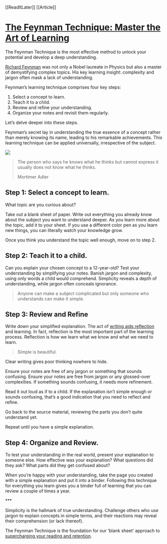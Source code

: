 [[ReadItLater]] [[Article]]

# [The Feynman Technique: Master the Art of Learning](https://fs.blog/feynman-technique/)

The Feynman Technique is the most effective method to unlock your potential and develop a deep understanding.

[Richard Feynman](https://fs.blog/intellectual-giants/richard-feynman/) was not only a Nobel laureate in Physics but also a master of demystifying complex topics. His key learning insight: complexity and jargon often mask a lack of understanding.

Feynman’s learning technique comprises four key steps:

1.  Select a concept to learn.
2.  Teach it to a child.
3.  Review and refine your understanding.
4.  Organize your notes and revisit them regularly.

Let’s delve deeper into these steps.

Feynman’s secret lay in understanding the true essence of a concept rather than merely knowing its name, leading to his remarkable achievements. This learning technique can be applied universally, irrespective of the subject.

![](https://149664534.v2.pressablecdn.com/wp-content/uploads/2012/04/FeynmanTechnique.jpg)

> The person who says he knows what he thinks but cannot express it usually does not know what he thinks.
> 
> Mortimer Adler

## Step 1: Select a concept to learn.

What topic are you curious about?

Take out a blank sheet of paper. Write out everything you already know about the subject you want to understand deeper. As you learn more about the topic, add it to your sheet. If you use a different color pen as you learn new things, you can literally watch your knowledge grow.

Once you think you understand the topic well enough, move on to step 2.

## Step 2: Teach it to a child.

Can you explain your chosen concept to a 12-year-old? Test your understanding by simplifying your notes. Banish jargon and complexity, using only words a child would comprehend. Simplicity reveals a depth of understanding, while jargon often conceals ignorance.

> Anyone can make a subject complicated but only someone who understands can make it simple.

## Step 3: Review and Refine

Write down your simplified explanation. The act of [writing aids reflection](https://fs.blog/why-write/) and learning. In fact, reflection is the most important part of the learning process. Reflection is how we learn what we know and what we need to learn.

> Simple is beautiful.

Clear writing gives poor thinking nowhere to hide.

Ensure your notes are free of any jargon or something that sounds confusing. Ensure your notes are free from jargon or any glossed-over complexities. If something sounds confusing, it needs more refinement.

Read it out loud as if to a child. If the explanation isn’t simple enough or sounds confusing, that’s a good indication that you need to reflect and refine.

Go back to the source material, reviewing the parts you don’t quite understand yet.

Repeat until you have a simple explanation.

## **Step 4: Organize and Review.**

To test your understanding in the real world, present your explanation to someone else. How effective was your explanation? What questions did they ask? What parts did they get confused about?

When you’re happy with your understanding, take the page you created with a simple explanation and put it into a binder. Following this technique for everything you learn gives you a binder full of learning that you can review a couple of times a year.

\*\*\*

Simplicity is the hallmark of true understanding. Challenge others who use jargon to explain concepts in simple terms, and their reactions may reveal their comprehension (or lack thereof).

The Feynman Technique is the foundation for our ‘blank sheet’ approach to [supercharging your reading and retention](https://fs.blog/reading/).